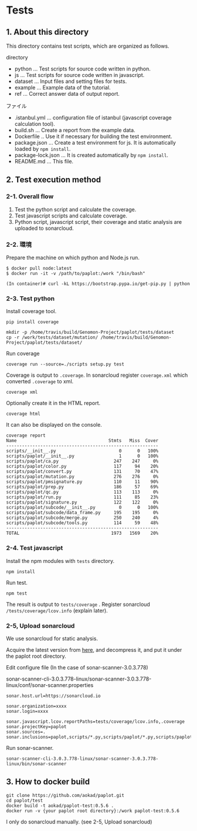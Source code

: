 # Tests

## 1. About this directory

This directory contains test scripts, which are organized as follows.

directory

 - python ... Test scripts for source code written in python.
 - js ... Test scripts for source code written in javascript.
 - dataset ... Input files and setting files for tests.
 - example ... Example data of the tutorial.
 - ref ... Correct answer data of output report.

ファイル

 - .istanbul.yml ... configuration file of istanbul (javascript coverage calculation tool).
 - build.sh ... Create a report from the example data.
 - Dockerfile .. Use it if necessary for building the test environment.
 - package.json ... Create a test environment for js. It is automatically loaded by `npm install`.
 - package-lock.json ... It is created automatically by `npm install`.
 - README.md ... This file.

## 2. Test execution method

### 2-1. Overall flow

1. Test the python script and calculate the coverage.
2. Test javascript scripts and calculate coverage.
3. Python script, javascript script, their coverage and static analysis are uploaded to sonarcloud.

### 2-2. 環境

Prepare the machine on which python and Node.js run.

```
$ docker pull node:latest
$ docker run -it -v /path/to/paplot:/work "/bin/bash"

(In container)# curl -kL https://bootstrap.pypa.io/get-pip.py | python
```

### 2-3. Test python

Install coverage tool.

```
pip install coverage

mkdir -p /home/travis/build/Genomon-Project/paplot/tests/dataset
cp -r /work/tests/dataset/mutation/ /home/travis/build/Genomon-Project/paplot/tests/dataset/
```

Run coverage

```
coverage run --source=./scripts setup.py test
```

Coverage is output to `.coverage`.
In sonarcloud register `coverage.xml` which converted `.coverage` to xml.

```
coverage xml
```

Optionally create it in the HTML report.

```
coverage html
```

It can also be displayed on the console.

```
coverage report
Name                                   Stmts   Miss  Cover
----------------------------------------------------------
scripts/__init__.py                        0      0   100%
scripts/paplot/__init__.py                 1      0   100%
scripts/paplot/ca.py                     247    247     0%
scripts/paplot/color.py                  117     94    20%
scripts/paplot/convert.py                131     70    47%
scripts/paplot/mutation.py               276    276     0%
scripts/paplot/pmsignature.py            110     11    90%
scripts/paplot/prep.py                   186     57    69%
scripts/paplot/qc.py                     113    113     0%
scripts/paplot/run.py                    111     85    23%
scripts/paplot/signature.py              122    122     0%
scripts/paplot/subcode/__init__.py         0      0   100%
scripts/paplot/subcode/data_frame.py     195    195     0%
scripts/paplot/subcode/merge.py          250    240     4%
scripts/paplot/subcode/tools.py          114     59    48%
----------------------------------------------------------
TOTAL                                   1973   1569    20%
```

### 2-4. Test javascript

Install the npm modules with `tests` directory.

```
npm install
```

Run test.

```
npm test
```

The result is output to `tests/coverage` .
Register sonarcloud `/tests/coverage/lcov.info` (explain later).

### 2-5, Upload sonarcloud

We use sonarcloud for static analysis.

Acquire the latest version from [here]( https://about.sonarcloud.io/get-started/), and decompress it, and put it under the paplot root directory.

Edit configure file (In the case of sonar-scanner-3.0.3.778)

sonar-scanner-cli-3.0.3.778-linux/sonar-scanner-3.0.3.778-linux/conf/sonar-scanner.properties

```
sonar.host.url=https://sonarcloud.io

sonar.organization=xxxx
sonar.login=xxxx

sonar.javascript.lcov.reportPaths=tests/coverage/lcov.info,.coverage
sonar.projectKey=paplot
sonar.sources=. 
sonar.inclusions=paplot,scripts/*.py,scripts/paplot/*.py,scripts/paplot/subcode/*.py,tests/src/js/*.js,tests/src/html/*.js
```

Run sonar-scanner.

```
sonar-scanner-cli-3.0.3.778-linux/sonar-scanner-3.0.3.778-linux/bin/sonar-scanner
```

## 3. How to docker build

```
git clone https://github.com/aokad/paplot.git
cd paplot/test
docker build -t aokad/paplot-test:0.5.6 .
docker run -v {your paplot root directory}:/work paplot-test:0.5.6

```

I only do sonarcloud manually.
(see 2-5, Upload sonarcloud)
